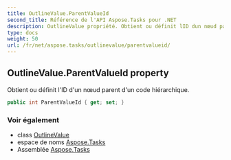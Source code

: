 ```yaml
---
title: OutlineValue.ParentValueId
second_title: Référence de l'API Aspose.Tasks pour .NET
description: OutlineValue propriété. Obtient ou définit lID dun nœud parent dun code hiérarchique.
type: docs
weight: 50
url: /fr/net/aspose.tasks/outlinevalue/parentvalueid/
---
```

## OutlineValue.ParentValueId property

Obtient ou définit l'ID d'un nœud parent d'un code hiérarchique.

```csharp
public int ParentValueId { get; set; }
```

### Voir également

* class [OutlineValue](../)
* espace de noms [Aspose.Tasks](../../outlinevalue/)
* Assemblée [Aspose.Tasks](../../../)


